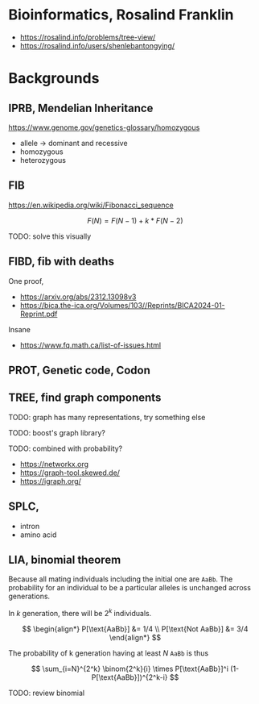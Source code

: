 # Bioinformatics, Rosalind Franklin

+ <https://rosalind.info/problems/tree-view/>
+ <https://rosalind.info/users/shenlebantongying/>

# Backgrounds

## IPRB, Mendelian Inheritance

<https://www.genome.gov/genetics-glossary/homozygous>

- allele -> dominant and recessive
- homozygous
- heterozygous

## FIB

<https://en.wikipedia.org/wiki/Fibonacci_sequence>

$$
F(N) = F(N-1) + k * F(N-2)
$$

TODO: solve this visually

## FIBD, fib with deaths

One proof,
+ https://arxiv.org/abs/2312.13098v3
+ https://bica.the-ica.org/Volumes/103//Reprints/BICA2024-01-Reprint.pdf

Insane
+ https://www.fq.math.ca/list-of-issues.html

## PROT, Genetic code, Codon


## TREE, find graph components

TODO: graph has many representations, try something else

TODO: boost's graph library?

TODO: combined with probability?

- https://networkx.org
- https://graph-tool.skewed.de/
- https://igraph.org/

## SPLC,

- intron
- amino acid

## LIA, binomial theorem

Because all mating individuals including the initial one are `AaBb`. The probability for an individual to be a particular alleles is unchanged across generations.

In $k$ generation, there will be $2^k$ individuals.

$$
\begin{align*}
    P[\text{AaBb}] &= 1/4 \\
    P[\text{Not AaBb}] &= 3/4
\end{align*}
$$

The probability of k generation having at least $N$ `AaBb` is thus

$$
    \sum_{i=N}^{2^k} \binom{2^k}{i} \times P[\text{AaBb}]^i  (1-P[\text{AaBb}])^{2^k-i}
$$

TODO: review binomial

